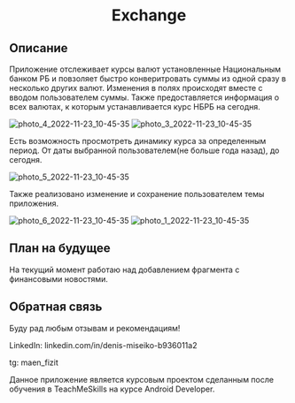 <h1 align="center">Exchange</h1>

## Описание
Приложение отслеживает курсы валют установленные Национальным банком РБ и повзоляет быстро конверитровать суммы из одной сразу в несколько других валют.
Изменения в полях происходят вместе с вводом пользователем суммы.
Также предоставляется информация о всех валютах, к которым устанавливается курс НБРБ на сегодня.

![photo_4_2022-11-23_10-45-35](https://user-images.githubusercontent.com/68539464/203496352-1dc7a1f5-feed-486b-b30e-60b21f659133.jpg)
![photo_3_2022-11-23_10-45-35](https://user-images.githubusercontent.com/68539464/203496855-f98c7eaf-33c9-42c6-b69b-4ca875d921d5.jpg)

Есть возможность просмотреть динамику курса за определенным период. От даты выбранной пользователем(не больше года назад), до сегодня.

![photo_5_2022-11-23_10-45-35](https://user-images.githubusercontent.com/68539464/203497145-4f72188d-9fc1-4ceb-a012-61e470e59acf.jpg)

Также реализовано изменение и сохранение пользователем темы приложения.

![photo_6_2022-11-23_10-45-35](https://user-images.githubusercontent.com/68539464/203497481-5adf25bf-4498-4cac-a5d3-8209f18c3e70.jpg)
![photo_1_2022-11-23_10-45-35](https://user-images.githubusercontent.com/68539464/203497486-165f6535-4284-4cf9-9da7-8d8b5264abc7.jpg)

## План на будущее
На текущий момент работаю над добавлением фрагмента с финансовыми новостями.

## Обратная связь

Буду рад любым отзывам и рекомендациям!

LinkedIn: linkedin.com/in/denis-miseiko-b936011a2

tg: maen_fizit

Данное приложение является курсовым проектом сделанным после обучения в TeachMeSkills на курсе Android Developer.
